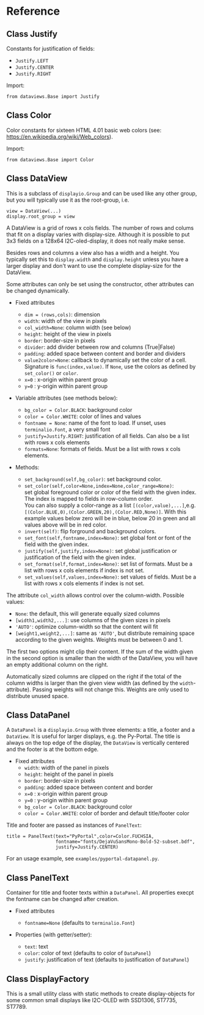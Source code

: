 Reference
=========

Class Justify
-------------

Constants for justification of fields:
  * `Justify.LEFT`
  * `Justify.CENTER`
  * `Justify.RIGHT`

Import:

    from dataviews.Base import Justify


Class Color
-----------

Color constants for sixteen HTML 4.01 basic web colors
(see: <https://en.wikipedia.org/wiki/Web_colors>).

Import:

    from dataviews.Base import Color


Class DataView
--------------

This is a subclass of `displayio.Group` and can be used like any other
group, but you will typically use it as the root-group, i.e.

    view = DataView(...)
    display.root_group = view

A DataView is a grid of rows x cols fields. The number of rows and
colums that fit on a display varies with display-size. Although it is
possible to put 3x3 fields on a 128x64 I2C-oled-display, it does not
really make sense.

Besides rows and columns a view also has a width and a height. You
typically set this to `display.width` and `display.height` unless you
have a larger display and don't want to use the complete display-size
for the DataView.

Some attributes can only be set using the constructor, other attributes
can be changed dynamically.

  - Fixed attributes
    * `dim = (rows,cols)`: dimension
    * `width`: width of the view in pixels
    * `col_width=None`: column width (see below)
    * `height`: height of the view in pixels
    * `border`: border-size in pixels
    * `divider`: add divider between row and columns (True|False)
    * `padding`: added space between content and border and dividers
    * `value2color=None`: callback to dynamically set the color of
      a cell. Signature is `func(index,value)`. If `None`, use the colors
      as defined by `set_color()` or `color`. 
    * `x=0`    : x-origin within parent group
    * `y=0`    : y-origin within parent group

  - Variable attributes (see methods below):
    * `bg_color = Color.BLACK`: background color
    * `color = Color.WHITE`: color of lines and values
    * `fontname = None`: name of the font to load. If unset, uses 
       `terminalio.Font`, a very small font
    * `justify=Justify.RIGHT`: justification of all fields. Can also be
      a list with rows x cols elements
    * `formats=None`: formats of fields. Must be a list with rows x cols elements.

  - Methods:
    * `set_background(self,bg_color)`: set background color.
    * `set_color(self,color=None,index=None,color_range=None)`:  
       set global foreground color or color of the field with the given index.
       The index is mapped to fields in row-column order.  
       You can also supply a color-range as a list `[(color,value),...]`,e.g.
       `[(Color.BLUE,0),(Color.GREEN,20),(Color.RED,None)]`. With
       this example values below zero will be in blue, below 20 in green and all
       values above will be in red color.
    * `invert(self)`: flip forground and background colors.
    * `set_font(self,fontname,index=None)`: set global font or font of the
      field with the given index.
    * `justify(self,justify,index=None)`: set global justification or
      justification of the field with the given index.
    * `set_format(self,format,index=None)`: set list of formats.
       Must be a list with rows x cols elements if index is not set.
    * `set_values(self,values,index=None)`: set values of fields.
       Must be a list with rows x cols elements if index is not set.

The attribute `col_width` allows control over the column-width. Possible
values:

  - `None`: the default, this will generate equally sized columns
  - `[width1,width2,...]`: use columns of the given sizes in pixels
  - `'AUTO'`: optimize column-width so that the content will fit
  - `[weight1,weight2,...]`: same as `'AUTO'`, but distribute remaining space
    according to the given weights. Weights must be between 0 and 1.

The first two options might clip their content. If the sum of the width
given in the second option is smaller than the width of the DataView, you
will have an empty additional column on the right.

Automatically sized columns are clipped on the right if the total
of the column widths is larger than the given view width (as defined by
the `width`-attribute). Passing weights will not change this. Weights are
only used to distribute unused space.


Class DataPanel
---------------

A `DataPanel` is a `displayio.Group` with three elements: a title, a footer
and a `DataView`. It is useful for larger displays, e.g. the Py-Portal. The
title is always on the top edge of the display, the `DataView` is
vertically centered and the footer is at the bottom edge.

  - Fixed attributes
    * `width`: width of the panel in pixels
    * `height`: height of the panel in pixels
    * `border`: border-size in pixels
    * `padding`: added space between content and border
    * `x=0`    : x-origin within parent group
    * `y=0`    : y-origin within parent group
    * `bg_color = Color.BLACK`: background color
    * `color = Color.WHITE`: color of border and default title/footer color

Title and footer are passed as instances of `PanelText`:

    title = PanelText(text="PyPortal",color=Color.FUCHSIA,
                      fontname="fonts/DejaVuSansMono-Bold-52-subset.bdf",
                      justify=Justify.CENTER)

For an usage example, see `examples/pyportal-datapanel.py`.


Class PanelText
---------------

Container for title and footer texts within a `DataPanel`.
All properties execpt the fontname can be changed after creation.

  - Fixed attributes
    * `fontname=None` (defaults to `terminalio.Font`)

  - Properties (with getter/setter):
    * `text`: text
    * `color`: color of text (defaults to color of `DataPanel`)
    * `justify`: justification of text (defaults to justification of `DataPanel`)


Class DisplayFactory
--------------------

This is a small utility class with static methods to create display-objects for
some common small displays like I2C-OLED with SSD1306, ST7735, ST7789.
